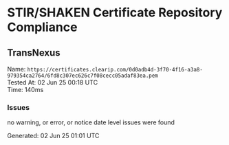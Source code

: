 # STIR/SHAKEN Certificate Repository Compliance

## TransNexus

Name: `https://certificates.clearip.com/0d0adb4d-3f70-4f16-a3a8-979354ca2764/6fd8c307ec626c7f08cecc05adaf83ea.pem`\
Tested At: 02 Jun 25 00:18 UTC\
Time: 140ms

### Issues

no warning, or error, or notice date level issues were found

Generated: 02 Jun 25 01:01 UTC